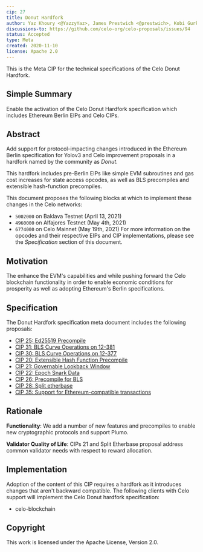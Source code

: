 ```yaml
---
cip: 27
title: Donut Hardfork
author: Yaz Khoury <@YazzyYaz>, James Prestwich <@prestwich>, Kobi Gurkan <@kobigurk>, Or Neeman <@oneeman>, Mariano Cortesi <@mcortesi>
discussions-to: https://github.com/celo-org/celo-proposals/issues/94
status: Accepted
type: Meta
created: 2020-11-10
license: Apache 2.0
---
```


This is the Meta CIP for the technical specifications of the Celo Donut Hardfork.

## Simple Summary

Enable the activation of the Celo Donut Hardfork specification which includes Ethereum Berlin EIPs and Celo CIPs.

## Abstract

Add support for protocol-impacting changes introduced in the Ethereum Berlin specification for Yolov3 and Celo improvement proposals in a hardfork
named by the community as _Donut_.

This hardfork includes pre-Berlin EIPs like simple EVM subroutines and gas cost increases for state access opcodes, as well as BLS precompiles and extensible hash-function precompiles.

This document proposes the following blocks at which to implement these changes in the Celo networks:
- `5002000` on Baklava Testnet (April 13, 2021)
- `4960000` on Alfajores Testnet (May 4th, 2021)
- `6774000` on Celo Mainnet (May 19th, 2021)
For more information on the opcodes and their respective EIPs and CIP implementations, please see the _Specification_
section of this document.

## Motivation

The enhance the EVM's capabilities and while pushing forward the Celo blockchain functionality in order to enable economic conditions for prosperity as well as adopting Ethereum's Berlin specifications.

## Specification

The Donut Hardfork specification meta document includes the following proposals:
* [CIP 25: Ed25519 Precompile](https://github.com/celo-org/celo-proposals/blob/master/CIPs/cip-0025.md)
* [CIP 31: BLS Curve Operations on 12-381](https://github.com/celo-org/celo-proposals/blob/master/CIPs/cip-0031.md)
* [CIP 30: BLS Curve Operations on 12-377](https://github.com/celo-org/celo-proposals/blob/master/CIPs/cip-0030.md)
* [CIP 20: Extensible Hash Function Precompile](https://github.com/celo-org/celo-proposals/blob/master/CIPs/cip-0020.md)
* [CIP 21: Governable Lookback Window](https://github.com/celo-org/celo-proposals/blob/master/CIPs/cip-0021.md)
* [CIP 22: Epoch Snark Data](https://github.com/celo-org/celo-proposals/blob/master/CIPs/cip-0022.md)
* [CIP 26: Precompile for BLS](https://github.com/celo-org/celo-proposals/blob/master/CIPs/cip-0026.md)
* [CIP 28: Split etherbase](https://github.com/celo-org/celo-proposals/blob/master/CIPs/cip-0028.md)
* [CIP 35: Support for Ethereum-compatible transactions](https://github.com/celo-org/celo-proposals/blob/master/CIPs/cip-0035.md)

## Rationale

__Functionality__: We add a number of new features and precompiles to enable new cryptographic protocols and support Plumo.

__Validator Quality of Life__: CIPs 21 and Split Etherbase proposal address common validator needs with respect to reward allocation.

## Implementation

Adoption of the content of this CIP requires a hardfork as it introduces changes that aren't backward compatible. The following clients with Celo support will implement the Celo Donut hardfork specification:
- celo-blockchain

## Copyright

This work is licensed under the Apache License, Version 2.0.
